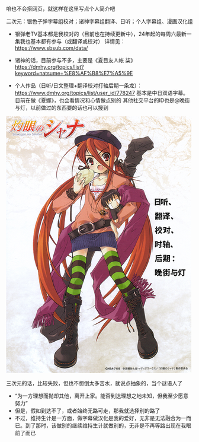 咱也不会搭网页，就这样在这里写点个人简介吧

二次元：银色子弹字幕组校对；诸神字幕组翻译、日听；个人字幕组、漫画汉化组

- 银弹老TV基本都是我校对的（目前也在持续更新中），24年起的每周六最新一集我也基本都有参与（或翻译或校对）
详情见：https://www.sbsub.com/data/

- 诸神的话，目前参与不多，主要是《夏目友人帐 柒》
https://dmhy.org/topics/list?keyword=natsume+%E8%AF%B8%E7%A5%9E

- 个人作品（日听/日文整理+翻译校对打轴后期一条龙）：https://www.dmhy.org/topics/list/user_id/778247
基本是中日双语字幕。目前在做《夏娜》，也会看情况和心情做点别的
其他社交平台的ID也是@晚街与灯，以前做过的东西要的话也可以搜到

![](https://github.com/banngai2022/tuchuang/blob/master/img/%E6%B5%B7%E6%8A%A5-%E7%AE%80%E4%BD%93_2.png)

三次元的话，比较失败，但也不想倒太多苦水，就说点抽象的，当个谜语人了
- “为一方理想而抛却其他，离开上家。能否到达理想之地未知，但我至少愿意努力”
- 但是，假如到达不了，或者始终无路可走，那我就选择别的路了
- 不过，维持生计是一方面，做字幕做汉化是我的爱好，无非是无法融合为一而已。到了那时，该做别的继续维持生计就做别的，无非是不再等路出现在我眼前了而已

